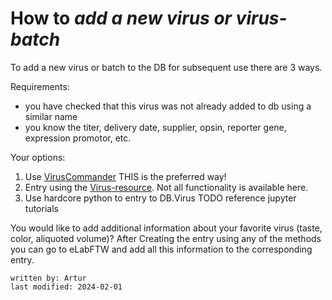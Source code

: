 # How to _add a new virus or virus-batch_

To add a new virus or batch to the DB for subsequent use there are 3 ways.

Requirements:
- you have checked that this virus was not already added to db using a similar name
- you know the titer, delivery date, supplier, opsin, reporter gene, expression promotor, etc.

Your options:
1. Use [VirusCommander](../gui_documentation/VirusCommander.md) THIS is the preferred way! 
2. Entry using the [Virus-resource](../eLabFTW_documentation/resource_virus.md). Not all functionality is available here.
3. Use hardcore python to entry to DB.Virus TODO reference jupyter tutorials

You would like to add additional information about your favorite virus (taste, color, aliquoted volume)?
After Creating the entry using any of the methods you can go to eLabFTW and add all this information to the 
corresponding entry. 
~~~~
written by: Artur
last modified: 2024-02-01
~~~~